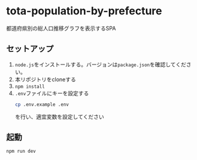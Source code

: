 # tota-population-by-prefecture
都道府県別の総人口推移グラフを表示するSPA

## セットアップ
1. `node.js`をインストールする。バージョンは`package.json`を確認してください。
2. 本リポジトリをcloneする
3. `npm install`
4. `.env`ファイルにキーを設定する
   ```sh
   cp .env.example .env
   ```
   を行い、適宜変数を設定してください

## 起動
```sh
npm run dev
```
